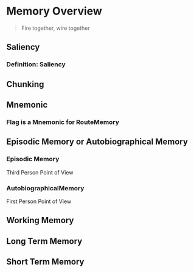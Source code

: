 # Memory Overview

> Fire together, wire together



## Saliency

### Definition: Saliency


## Chunking

## Mnemonic

### Flag is a Mnemonic for RouteMemory

## Episodic Memory or Autobiographical Memory

### Episodic Memory

Third Person Point of View


### AutobiographicalMemory

First Person Point of View


## Working Memory

## Long Term Memory

## Short Term Memory